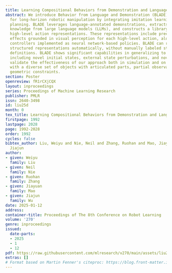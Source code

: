 ```yaml
---
title: Learning Compositional Behaviors from Demonstration and Language
abstract: We introduce Behavior from Language and Demonstration (BLADE), a framework
  for long-horizon robotic manipulation by integrating imitation learning and model-based
  planning. BLADE leverages language-annotated demonstrations, extracts abstract action
  knowledge from large language models (LLMs), and constructs a library of structured,
  high-level action representations. These representations include preconditions and
  effects grounded in visual perception for each high-level action, along with corresponding
  controllers implemented as neural network-based policies. BLADE can recover such
  structured representations automatically, without manually labeled states or symbolic
  definitions. BLADE shows significant capabilities in generalizing to novel situations,
  including novel initial states, external state perturbations, and novel goals. We
  validate the effectiveness of our approach both in simulation and on real robots
  with a diverse set of objects with articulated parts, partial observability, and
  geometric constraints.
section: Poster
openreview: fR1rCXjCQX
layout: inproceedings
series: Proceedings of Machine Learning Research
publisher: PMLR
issn: 2640-3498
id: liu25d
month: 0
tex_title: Learning Compositional Behaviors from Demonstration and Language
firstpage: 1992
lastpage: 2028
page: 1992-2028
order: 1992
cycles: false
bibtex_author: Liu, Weiyu and Nie, Neil and Zhang, Ruohan and Mao, Jiayuan and Wu,
  Jiajun
author:
- given: Weiyu
  family: Liu
- given: Neil
  family: Nie
- given: Ruohan
  family: Zhang
- given: Jiayuan
  family: Mao
- given: Jiajun
  family: Wu
date: 2025-01-12
address:
container-title: Proceedings of The 8th Conference on Robot Learning
volume: '270'
genre: inproceedings
issued:
  date-parts:
  - 2025
  - 1
  - 12
pdf: https://raw.githubusercontent.com/mlresearch/v270/main/assets/liu25d/liu25d.pdf
extras: []
# Format based on Martin Fenner's citeproc: https://blog.front-matter.io/posts/citeproc-yaml-for-bibliographies/
---
```

